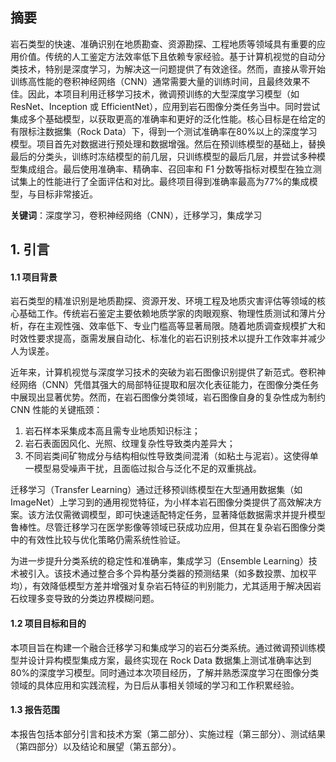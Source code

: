 ## 摘要

岩石类型的快速、准确识别在地质勘查、资源勘探、工程地质等领域具有重要的应用价值。传统的人工鉴定方法效率低下且依赖专家经验。基于计算机视觉的自动分类技术，特别是深度学习，为解决这一问题提供了有效途径。然而，直接从零开始训练高性能的卷积神经网络（CNN）通常需要大量的训练时间，且最终效果不佳。因此，本项目利用迁移学习技术，微调预训练的大型深度学习模型（如 ResNet、Inception 或 EfficientNet），应用到岩石图像分类任务当中。同时尝试集成多个基础模型，以获取更高的准确率和更好的泛化性能。核心目标是在给定的有限标注数据集（Rock Data）下，得到一个测试准确率在80%以上的深度学习模型。项目首先对数据进行预处理和数据增强。然后在预训练模型的基础上，替换最后的分类头，训练时冻结模型的前几层，只训练模型的最后几层，并尝试多种模型集成组合。最后使用准确率、精确率、召回率和 F1 分数等指标对模型在独立测试集上的性能进行了全面评估和对比。最终项目得到准确率最高为77%的集成模型，与目标非常接近。

**关键词**：深度学习，卷积神经网络（CNN），迁移学习，集成学习

## 1. 引言

#### 1.1 项目背景

岩石类型的精准识别是地质勘探、资源开发、环境工程及地质灾害评估等领域的核心基础工作。传统岩石鉴定主要依赖地质学家的肉眼观察、物理性质测试和薄片分析，存在主观性强、效率低下、专业门槛高等显著局限。随着地质调查规模扩大和时效性要求提高，亟需发展自动化、标准化的岩石识别技术以提升工作效率并减少人为误差。

近年来，计算机视觉与深度学习技术的突破为岩石图像识别提供了新范式。卷积神经网络（CNN）凭借其强大的局部特征提取和层次化表征能力，在图像分类任务中展现出显著优势。然而，在岩石图像分类领域，岩石图像自身的复杂性成为制约 CNN 性能的关键瓶颈：
1. 岩石样本采集成本高且需专业地质知识标注；
2. 岩石表面因风化、光照、纹理复杂性导致类内差异大；
3. 不同岩类间矿物成分与结构相似性导致类间混淆（如粘土与泥岩）。这使得单一模型易受噪声干扰，且面临过拟合与泛化不足的双重挑战。

迁移学习（Transfer Learning）通过迁移预训练模型在大型通用数据集（如ImageNet）上学习到的通用视觉特征，为小样本岩石图像分类提供了高效解决方案。该方法仅需微调模型，即可快速适配特定任务，显著降低数据需求并提升模型鲁棒性。尽管迁移学习在医学影像等领域已获成功应用，但其在复杂岩石图像分类中的有效性比较与优化策略仍需系统性验证。

为进一步提升分类系统的稳定性和准确率，集成学习（Ensemble Learning）技术被引入。该技术通过整合多个异构基分类器的预测结果（如多数投票、加权平均），有效降低模型方差并增强对复杂岩石特征的判别能力，尤其适用于解决因岩石纹理多变导致的分类边界模糊问题。

#### 1.2 项目目标和目的

本项目旨在构建一个融合迁移学习和集成学习的岩石分类系统。通过微调预训练模型并设计异构模型集成方案，最终实现在 Rock Data 数据集上测试准确率达到80%的深度学习模型。同时通过本次项目经历，了解并熟悉深度学习在图像分类领域的具体应用和实践流程，为日后从事相关领域的学习和工作积累经验。

#### 1.3 报告范围

本报告包括本部分引言和技术方案（第二部分）、实施过程（第三部分）、测试结果（第四部分）以及结论和展望（第五部分）。

